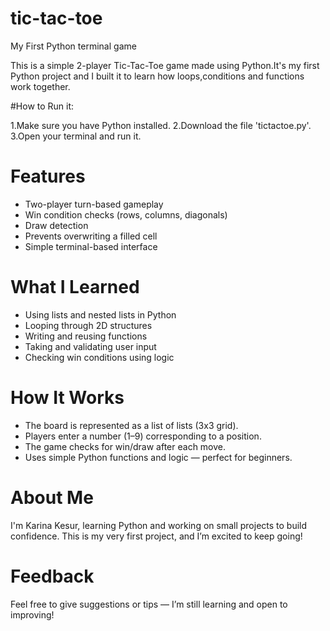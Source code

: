 # tic-tac-toe
My First Python terminal game

This is a simple 2-player Tic-Tac-Toe game made using Python.It's my first Python project and I built it to learn how loops,conditions and functions work together.

#How to Run it:

1.Make sure you have Python installed.
2.Download the file 'tictactoe.py'.
3.Open your terminal and run it.


# Features

- Two-player turn-based gameplay
- Win condition checks (rows, columns, diagonals)
- Draw detection
- Prevents overwriting a filled cell
- Simple terminal-based interface
  

# What I Learned 

- Using lists and nested lists in Python
- Looping through 2D structures
- Writing and reusing functions
- Taking and validating user input
- Checking win conditions using logic

# How It Works
- The board is represented as a list of lists (3x3 grid).
- Players enter a number (1–9) corresponding to a position.
- The game checks for win/draw after each move.
- Uses simple Python functions and logic — perfect for beginners.
  

# About Me

  I'm Karina Kesur, learning Python and working on small projects to build confidence.
  This is my very first project, and I’m excited to keep going!
  

# Feedback

  Feel free to give suggestions or tips — I’m still learning and open to improving!









